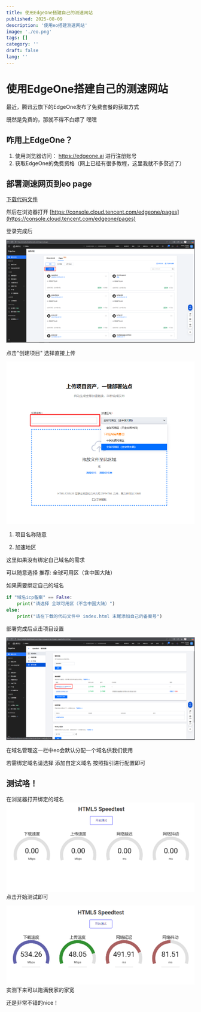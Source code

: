 ```yaml
---
title: 使用EdgeOne搭建自己的测速网站
published: 2025-08-09
description: '使用eo搭建测速网站'
image: './eo.png'
tags: []
category: ''
draft: false 
lang: ''
---
```


# 使用EdgeOne搭建自己的测速网站

最近，腾讯云旗下的EdgeOne发布了免费套餐的获取方式

既然是免费的，那就不得不白嫖了 嘿嘿

## 咋用上EdgeOne？

1. 使用浏览器访问： https://edgeone.ai 进行注册账号
2. 获取EdgeOne的免费资格（网上已经有很多教程，这里我就不多赘述了）

## 部署测速网页到eo page

[下载代码文件](./speedtest.7z)


然后在浏览器打开 [https://console.cloud.tencent.com/edgeone/pages](https://console.cloud.tencent.com/edgeone/pages)

登录完成后

![img.png](img.png)

点击"创建项目" 选择直接上传

![img_1.png](img_1.png)

1. 项目名称随意

2. 加速地区

这里如果没有绑定自己域名的需求

可以随意选择  推荐: 全球可用区（含中国大陆）

如果需要绑定自己的域名

```python
if "域名icp备案" == False:
    print("请选择 全球可用区（不含中国大陆）")
else:
    print("请在下载的代码文件中 index.html 末尾添加自己的备案号")
```

部署完成后点击项目设置

![img_2.png](img_2.png)

在域名管理这一栏中eo会默认分配一个域名供我们使用

若需绑定域名请选择 添加自定义域名 按照指引进行配置即可

## 测试咯！
在浏览器打开绑定的域名
![img_3.png](img_3.png)
点击开始测试即可

![img_4.png](img_4.png)
实测下来可以跑满我家的家宽

还是非常不错的nice！